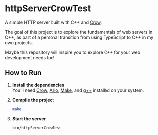 # httpServerCrowTest

A simple HTTP server built with C++ and [Crow](https://github.com/CrowCpp/Crow).

The goal of this project is to explore the fundamentals of web servers in C++, as part of a personal transition from using TypeScript to C++ in my own projects.

Maybe this repository will inspire you to explore C++ for your web development needs too!

## How to Run

1. **Install the dependencies**  
   You’ll need [Crow](https://github.com/CrowCpp/Crow), [Asio](https://think-async.com/Asio/), [Make](https://www.gnu.org/software/make/), and [g++](https://gcc.gnu.org/) installed on your system.

2. **Compile the project**

    ```bash
    make
    ```

3. **Start the server**

    ```bash
    bin/httpServerCrowTest
    ```
